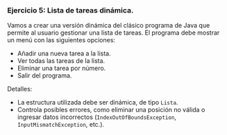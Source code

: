 ### Ejercicio 5: Lista de tareas dinámica.

Vamos a crear una versión dinámica del clásico programa de Java que permite al usuario gestionar una lista de tareas. El programa debe mostrar un menú con las siguientes opciones:
- Añadir una nueva tarea a la lista.
- Ver todas las tareas de la lista.
- Eliminar una tarea por número.
- Salir del programa.

Detalles:
- La estructura utilizada debe ser dinámica, de tipo `Lista`.
- Controla posibles errores, como eliminar una posición no válida o ingresar datos incorrectos (`IndexOutOfBoundsException`, `InputMismatchException`, etc.).
